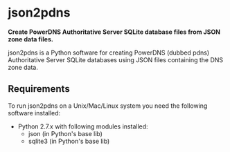 json2pdns
=======
**Create PowerDNS Authoritative Server SQLite database files from JSON zone data files.**

json2pdns is a Python software for creating PowerDNS (dubbed pdns) Authoritative Server SQLite databases using JSON files containing the DNS zone data.

## Requirements

To run json2pdns on a Unix/Mac/Linux system you need the following software installed:

- Python 2.7.x with following modules installed:
  - json (in Python's base lib)
  - sqlite3 (in Python's base lib)
